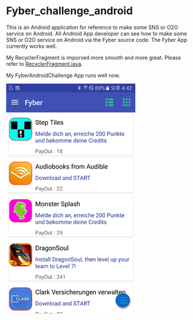 # Fyber_challenge_android

This is an Android application for reference to make some SNS or O2O service on Android. All Android App developer can see how to make some SNS or O2O service on Android via the Fyber source code. The Fyber App currently works well.

My RecyclerFragment is imporved more smooth and more great. Please refer to [RecyclerFragment.java](https://github.com/Lukoh/Fyber_challenge_android/blob/master/app/src/main/java/com/goforer/base/ui/fragment/RecyclerFragment.java).

My FyberAndroidChallenge App runs well now.

<img src="https://github.com/Lukoh/Fyber_challenge_android/blob/master/Screenshot_20160710-164240.png" alt="Log-in Demo" width="350" />

